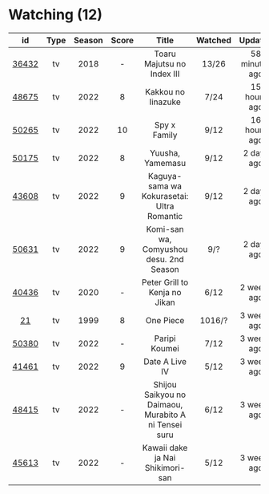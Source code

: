 # Watching (12)

|                      id                      | Type | Season | Score |                         Title                        | Watched |     Updated    | Start date |
| :------------------------------------------: | :--: | :----: | :---: | :--------------------------------------------------: | :-----: | :------------: | :--------: |
| [36432](https://myanimelist.net/anime/36432) |  tv  |  2018  |   -   |              Toaru Majutsu no Index III              |  13/26  | 58 minutes ago | 05/28/2022 |
| [48675](https://myanimelist.net/anime/48675) |  tv  |  2022  |   8   |                  Kakkou no Iinazuke                  |   7/24  |  15 hours ago  | 04/25/2022 |
| [50265](https://myanimelist.net/anime/50265) |  tv  |  2022  |   10  |                     Spy x Family                     |   9/12  |  16 hours ago  | 04/09/2022 |
| [50175](https://myanimelist.net/anime/50175) |  tv  |  2022  |   8   |                   Yuusha, Yamemasu                   |   9/12  |   2 days ago   | 04/06/2022 |
| [43608](https://myanimelist.net/anime/43608) |  tv  |  2022  |   9   |      Kaguya-sama wa Kokurasetai: Ultra Romantic      |   9/12  |   2 days ago   | 04/09/2022 |
| [50631](https://myanimelist.net/anime/50631) |  tv  |  2022  |   9   |        Komi-san wa, Comyushou desu. 2nd Season       |   9/?   |   2 days ago   | 04/07/2022 |
| [40436](https://myanimelist.net/anime/40436) |  tv  |  2020  |   -   |             Peter Grill to Kenja no Jikan            |   6/12  |   2 weeks ago  | 05/13/2022 |
|    [21](https://myanimelist.net/anime/21)    |  tv  |  1999  |   8   |                       One Piece                      |  1016/? |   3 weeks ago  | 01/01/2014 |
| [50380](https://myanimelist.net/anime/50380) |  tv  |  2022  |   -   |                     Paripi Koumei                    |   7/12  |   3 weeks ago  | 05/01/2022 |
| [41461](https://myanimelist.net/anime/41461) |  tv  |  2022  |   9   |                    Date A Live IV                    |   5/12  |   3 weeks ago  | 04/08/2022 |
| [48415](https://myanimelist.net/anime/48415) |  tv  |  2022  |   -   | Shijou Saikyou no Daimaou, Murabito A ni Tensei suru |   6/12  |   3 weeks ago  | 04/08/2022 |
| [45613](https://myanimelist.net/anime/45613) |  tv  |  2022  |   -   |           Kawaii dake ja Nai Shikimori-san           |   5/12  |   3 weeks ago  | 04/10/2022 |